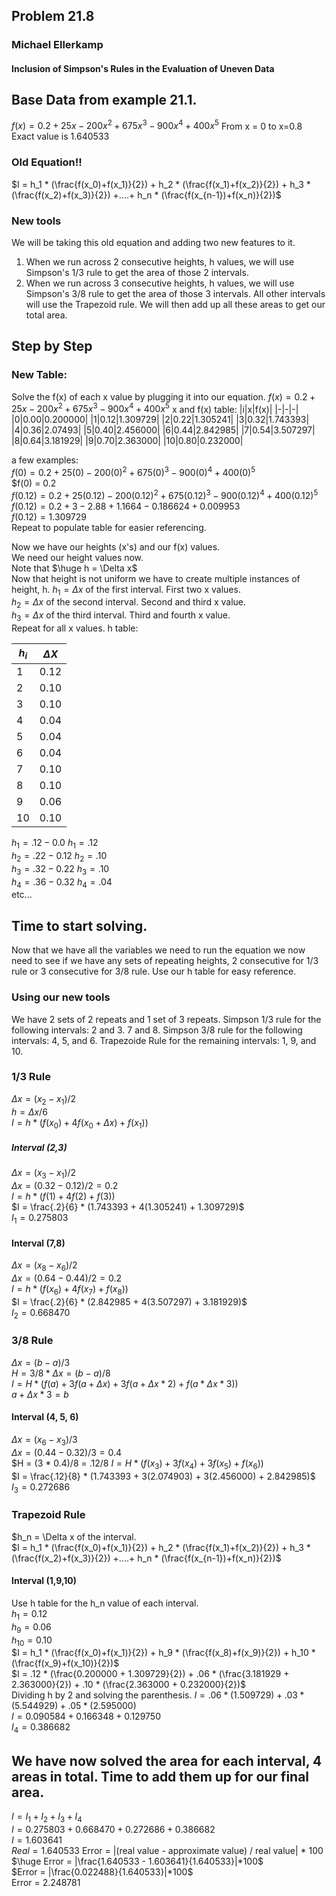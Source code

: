 ## Problem 21.8
### Michael Ellerkamp
#### Inclusion of Simpson's Rules in the Evaluation of Uneven Data

## Base Data from example 21.1.
$f(x)=0.2+25x-200x^{2}+675x^{3}-900x^{4}+400x^{5}$
From x = 0 to x=0.8
Exact value is 1.640533

### Old Equation!!
$I = h_1 * (\frac{f(x_0)+f(x_1)}{2}) + h_2 * (\frac{f(x_1)+f(x_2)}{2}) + h_3 * (\frac{f(x_2)+f(x_3)}{2}) +....+ h_n * (\frac{f(x_{n-1})+f(x_n)}{2})$ 

### New tools
We will be taking this old equation and adding two new features to it.
1. When we run across 2 consecutive heights, h values, we will use Simpson's 1/3 rule to get the area of those 2 intervals.
2. When we run across 3 consecutive heights, h values, we will use Simpson's 3/8 rule to get the area of those 3 intervals.
All other intervals will use the Trapezoid rule.
We will then add up all these areas to get our total area.

## Step by Step

### New Table:
Solve the f(x) of each x value by plugging it into our equation.
$f(x)=0.2+25x-200x^{2}+675x^{3}-900x^{4}+400x^{5}$
x and f(x) table:
|i|x|f(x)|
|-|-|-|
|0|0.00|0.200000|
|1|0.12|1.309729|
|2|0.22|1.305241|
|3|0.32|1.743393|
|4|0.36|2.07493|
|5|0.40|2.456000|
|6|0.44|2.842985|
|7|0.54|3.507297|
|8|0.64|3.181929|
|9|0.70|2.363000|
|10|0.80|0.232000|

a few examples:  
$f(0) = 0.2 + 25(0) - 200(0)^2 + 675(0)^3 - 900(0)^4 + 400(0)^5$  
$f(0) = 0.2  
$f(0.12) = 0.2 + 25(0.12) - 200(0.12)^2 + 675(0.12)^3 - 900(0.12)^4 + 400(0.12)^5$  
$f(0.12) = 0.2 + 3 - 2.88 + 1.1664 - 0.186624 + 0.009953$  
$f(0.12) = 1.309729$  
Repeat to populate table for easier referencing.  

Now we have our heights (x's) and our f(x) values.  
We need our height values now.  
Note that $\huge h = \Delta x$  
Now that height is not uniform we have to create multiple instances of height, h.
$h_1 = \Delta x$ of the first interval. First two x values.  
$h_2 = \Delta x$ of the second interval. Second and third x value.  
$h_3 = \Delta x$ of the third interval. Third and fourth x value.  
Repeat for all x values.
h table:  

|$h_i$|$\Delta X$|  
|-|-|  
|1|0.12|  
|2|0.10|  
|3|0.10|  
|4|0.04|  
|5|0.04|  
|6|0.04|  
|7|0.10|  
|8|0.10|  
|9|0.06|  
|10|0.10|  

$h_1 = .12 - 0.0$ $h_1 = .12$    
$h_2 = .22 - 0.12$ $h_2 = .10$  
$h_3 = .32 - 0.22$ $h_3 = .10$  
$h_4 = .36 - 0.32$ $h_4 = .04$  
etc...  

## Time to start solving.
Now that we have all the variables we need to run the equation we now need to see if we have any sets of repeating heights, 2 consecutive for 1/3 rule or 3 consecutive for 3/8 rule. Use our h table for easy reference.

### Using our new tools
We have 2 sets of 2 repeats and 1 set of 3 repeats.
Simpson 1/3 rule for the following intervals:
2 and 3.
7 and 8.
Simpson 3/8 rule for the following intervals:
4, 5, and 6.
Trapezoide Rule for the remaining intervals:
1, 9, and 10.

### 1/3 Rule
$\Delta x = (x_2 - x_1)/2$  
$h = \Delta x/6$  
$I = h * (f(x_0) + 4f(x_0 + \Delta x) + f(x_1))$   
##### Interval (2,3)  
$\Delta x = (x_3 - x_1)/2$  
$\Delta x = (0.32 - 0.12)/2 = 0.2$  
$I = h * (f(1) + 4f(2) + f(3))$  
$I = \frac{.2}{6} * (1.743393 + 4(1.305241) + 1.309729)$  
$I_1 = 0.275803$   
#### Interval (7,8)  
$\Delta x = (x_8 - x_6)/2$  
$\Delta x = (0.64 - 0.44)/2 = 0.2$  
$I = h * (f(x_6) + 4f(x_7) + f(x_8))$  
$I = \frac{.2}{6} * (2.842985 + 4(3.507297) + 3.181929)$  
$I_2 = 0.668470$  
### 3/8 Rule
$\Delta x = (b-a)/3$  
$H = 3/8 * \Delta x = (b-a)/8$  
$I = H * (f(a) + 3f(a + \Delta x) + 3f(a + \Delta x * 2) + f(a * \Delta x * 3))$  
$a + \Delta x * 3 = b$     
#### Interval (4, 5, 6)
$\Delta x = (x_6 - x_3)/3$  
$\Delta x = (0.44 - 0.32)/3 = 0.4$  
$H = (3 * 0.4)/8 = .12/8
$I = H * (f(x_3) + 3f(x_4) + 3f(x_5) + f(x_6))$  
$I = \frac{.12}{8} * (1.743393 + 3(2.074903) + 3(2.456000) + 2.842985)$  
$I_3 = 0.272686$  
### Trapezoid Rule
$h_n = \Delta x of the interval.  
$I = h_1 * (\frac{f(x_0)+f(x_1)}{2}) + h_2 * (\frac{f(x_1)+f(x_2)}{2}) + h_3 * (\frac{f(x_2)+f(x_3)}{2}) +....+ h_n * (\frac{f(x_{n-1})+f(x_n)}{2})$   
#### Interval (1,9,10)
Use h table for the h_n value of each interval.  
$h_1 = 0.12$  
$h_9 = 0.06$  
$h_10 = 0.10$  
$I = h_1 * (\frac{f(x_0)+f(x_1)}{2}) + h_9 * (\frac{f(x_8)+f(x_9)}{2}) + h_10 * (\frac{f(x_9)+f(x_10)}{2})$  
$I = .12 * (\frac{0.200000 + 1.309729}{2}) + .06 * (\frac{3.181929 + 2.363000}{2}) + .10 * (\frac{2.363000 + 0.232000}{2})$  
Dividing h by 2 and solving the parenthesis. 
$I = .06 * (1.509729) + .03 * (5.544929) + .05 * (2.595000)$  
$I = 0.090584 + 0.166348 + 0.129750$  
$I_4 = 0.386682$  
## We have now solved the area for each interval, 4 areas in total. Time to add them up for our final area.
$I = I_1 + I_2 + I_3 + I_4$  
$I = 0.275803 + 0.668470 + 0.272686 + 0.386682$  
$I = 1.603641$  
$Real = 1.640533$
Error = |(real value - approximate value) / real value| * 100  
$\huge Error = |\frac{1.640533 - 1.603641}{1.640533}|*100$  
$Error = |\frac{0.022488}{1.640533}|*100$  
Error = 2.248781  